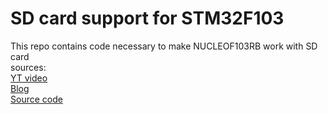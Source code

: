# SD card support for STM32F103
This repo contains code necessary to make NUCLEOF103RB work with SD card<br>
sources:<br>
[YT video](https://www.youtube.com/watch?v=spVIZO-jbxE&t=9s&ab_channel=ControllersTech)<br>
[Blog](https://controllerstech.com/sd-card-using-spi-in-stm32/)<br>
[Source code](https://github.com/eziya/STM32_SPI_SDCARD)<br>

